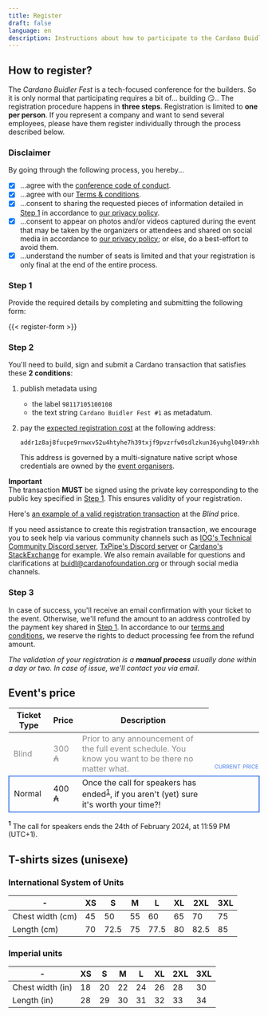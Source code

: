 ```yaml
---
title: Register
draft: false
language: en
description: Instructions about how to participate to the Cardano Buidler Fest.
---
```


## How to register?

The _Cardano Buidler Fest_ is a tech-focused conference for the builders. So it is only normal that participating requires a bit of... building 😏.. The registration procedure happens in **three steps**. Registration is limited to **one per person**. If you represent a company and want to send several employees, please have them register individually through the process described below.

### Disclaimer

By going through the following process, you hereby...

- [x] ...agree with the [conference code of conduct](/coc).
- [x] ...agree with our [Terms & conditions](/terms-and-conditions).
- [x] ...consent to sharing the requested pieces of information detailed in [Step 1](#step-1) in accordance to [our privacy policy](/privacy-policy/).
- [x] ...consent to appear on photos and/or videos captured during the event that may be taken by the organizers or attendees and shared on social media in accordance to [our privacy policy](/privacy-policy/); or else, do a best-effort to avoid them.
- [x] ...understand the number of seats is limited and that your registration is only final at the end of the entire process.

### Step 1

Provide the required details by completing and submitting the following form:

{{< register-form >}}

### Step 2

You'll need to build, sign and submit a Cardano transaction that satisfies these **2 conditions**:

1. publish metadata using
    - the label `98117105100108`
    - the text string `Cardano Buidler Fest #1` as metadatum.

2. pay the [expected registration cost](#events-price) at the following address:

   ```
   addr1z8aj8fucpe9rnwxv52u4htyhe7h39txjf9pvzrfw0sdlzkun36yuhgl049rxhhuckm2lpq3rmz5dcraddyl45d6xgvqqwdcx5c
   ```

   This address is governed by a multi-signature native script whose credentials are owned by the <a href="/about">event organisers</a>.

<p class="bg-amber-200 p-4 px-8 text-primary-700">
  <strong class="text-orange-500 capitalize">Important</strong><br/>The transaction <strong class="text-primary-700">MUST</strong> be signed using the private key corresponding to the public key specified in <a class="text-primary-600" href="#step-1">Step 1</a>. This ensures validity of your registration.
</p>

Here's [an example of a valid registration transaction](https://cardanoscan.io/transaction/a643fbfa1f9b85f34e950f2cc14e0090d87cc6bf752009805ac2c02f204beb2c?tab=metadata) at the _Blind_ price.

If you need assistance to create this registration transaction, we encourage you to seek help via various community channels such as [IOG's Technical Community Discord server](https://discord.com/invite/inputoutput), [TxPipe's Discord server](https://discord.gg/ZravwArqKK) or [Cardano's StackExchange](https://cardano.stackexchange.com/) for example. We also remain available for questions and clarifications at [buidl@cardanofoundation.org](mailto:buidl@cardanofoundation.org) or through social media channels.

### Step 3

In case of success, you'll receive an email confirmation with your ticket to the event. Otherwise, we'll refund the amount to an address controlled by the payment key shared in [Step 1](#step-1). In accordance to our [terms and conditions](/terms-and-conditions), we reserve the rights to deduct processing fee from the refund amount.

_The validation of your registration is a **manual process** usually done within a day or two. In case of issue, we'll contact you via email._

<style>
#events-price + table > tbody {
  --color-primary: #477fea;

  & td {
    padding-left: .5714286em;
  }

  & > tr:last-child {
    border: 2px solid var(--color-primary);

    &::after {
        content: 'current price';
        font-variant: small-caps;
        display: block;
        position: relative;
        top: -2rem;
        color: var(--color-primary);
        width: 100px;
        text-align: right;
    }
  }

  & > tr:first-child {
    opacity: 0.5;
  }
}
@media(min-width: 1024px) {
  #events-price + table > tbody > tr:last-child::after {
    right: -0.5em;
  }
}
</style>

## Event's price

| Ticket Type | Price | Description                                                                                                                         |
| ---         | ---   | ---                                                                                                                                 |
| Blind       | 300 ₳ | Prior to any announcement of the full event schedule. You know you want to be there no matter what.                                 |
| Normal      | 400 ₳ | Once the call for speakers has ended<sup><a href="#normal-ticket-note">1</a></sup>, if you aren't (yet) sure it's worth your time?! |

<p id="normal-ticket-note" class="text-right text-sm"><strong><sup>1</sup></strong> The call for speakers ends the 24th of February 2024, at 11:59 PM (UTC+1).</p>

## T-shirts sizes (unisexe)

### International System of Units

| -                | XS  | S    | M   | L    | XL  | 2XL  | 3XL |
| ---              | --- | ---  | --- | ---  | --- | ---  | --- |
| Chest width (cm) | 45  | 50   | 55  | 60   | 65  | 70   | 75  |
| Length (cm)      | 70  | 72.5 | 75  | 77.5 | 80  | 82.5 | 85  |

### Imperial units

| -                | XS  | S   | M   | L   | XL  | 2XL | 3XL |
| ---              | --- | --- | --- | --- | --- | --- | --- |
| Chest width (in) | 18  | 20  | 22  | 24  | 26  | 28  | 30  |
| Length (in)      | 28  | 29  | 30  | 31  | 32  | 33  | 34  |
